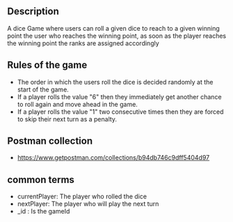## Description

A dice Game where users can roll a given dice to reach to a given winning point the user who reaches the winning point, as soon as the player reaches the winning point the ranks are assigned accordingly

## Rules of the game

- The order in which the users roll the dice is decided randomly at the start of the game.
- If a player rolls the value "6" then they immediately get another chance to roll again and move ahead in the game.
- If a player rolls the value "1" two consecutive times then they are forced to skip their next turn as a penalty.

## Postman collection

- https://www.getpostman.com/collections/b94db746c9dff5404d97

## common terms

- currentPlayer: The player who rolled the dice
- nextPlayer: The player who will play the next turn
- \_id : Is the gameId
